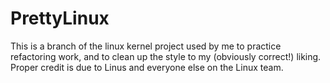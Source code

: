 # PrettyLinux
This is a branch of the linux kernel project used by me to practice refactoring work, and to clean up the style to my (obviously correct!) liking. Proper credit is due to Linus and everyone else on the Linux team.
